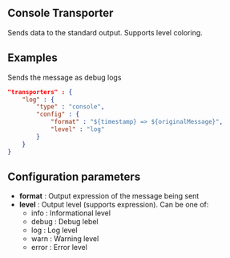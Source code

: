 ## Console Transporter

Sends data to the standard output. Supports level coloring.

## Examples

Sends the message as debug logs

```json
"transporters" : {
	"log" : {
		"type" : "console",
		"config" : {
			"format" : "${timestamp} => ${originalMessage}",
			"level" : "log"
		}
	}
}
```

## Configuration parameters
* **format** : Output expression of the message being sent
* **level** : Output level (supports expression). Can be one of:
	* info : Informational level
	* debug : Debug lebel
	* log : Log level
	* warn : Warning level
	* error : Error level
